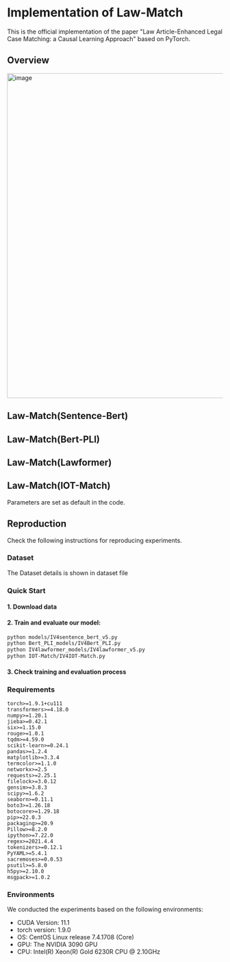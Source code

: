 # Implementation of Law-Match
This is the official implementation of the paper "Law Article-Enhanced Legal Case Matching: a Causal Learning Approach" based on PyTorch.

## Overview
<img width="759" alt="image" src="https://github.com/Jeryi-Sun/Law-Match-SIGIR-23/assets/51322811/a0606611-2989-4af0-b4e6-b01c57db7db2">

## Law-Match(Sentence-Bert)
## Law-Match(Bert-PLI)
## Law-Match(Lawformer)

## Law-Match(IOT-Match)

Parameters are set as default in the code.

## Reproduction
Check the following instructions for reproducing experiments.

### Dataset
The Dataset details is shown in dataset file

### Quick Start
#### 1. Download data


#### 2. Train and evaluate our model:

```bash
python models/IV4sentence_bert_v5.py  
python Bert_PLI_models/IV4Bert_PLI.py 
python IV4lawformer_models/IV4lawformer_v5.py
python IOT-Match/IV4IOT-Match.py
```

#### 3. Check training and evaluation process
### Requirements
```
torch>=1.9.1+cu111
transformers>=4.18.0
numpy>=1.20.1
jieba>=0.42.1
six>=1.15.0
rouge>=1.0.1
tqdm>=4.59.0
scikit-learn>=0.24.1
pandas>=1.2.4
matplotlib>=3.3.4
termcolor>=1.1.0
networkx>=2.5
requests>=2.25.1
filelock>=3.0.12
gensim>=3.8.3
scipy>=1.6.2
seaborn>=0.11.1
boto3>=1.26.18
botocore>=1.29.18
pip>=22.0.3
packaging>=20.9
Pillow>=8.2.0
ipython>=7.22.0
regex>=2021.4.4
tokenizers>=0.12.1
PyYAML>=5.4.1
sacremoses>=0.0.53
psutil>=5.8.0
h5py>=2.10.0
msgpack>=1.0.2
```

### Environments
We conducted the experiments based on the following environments:
* CUDA Version: 11.1
* torch version: 1.9.0
* OS: CentOS Linux release 7.4.1708 (Core)
* GPU: The NVIDIA 3090 GPU
* CPU: Intel(R) Xeon(R) Gold 6230R CPU @ 2.10GHz

